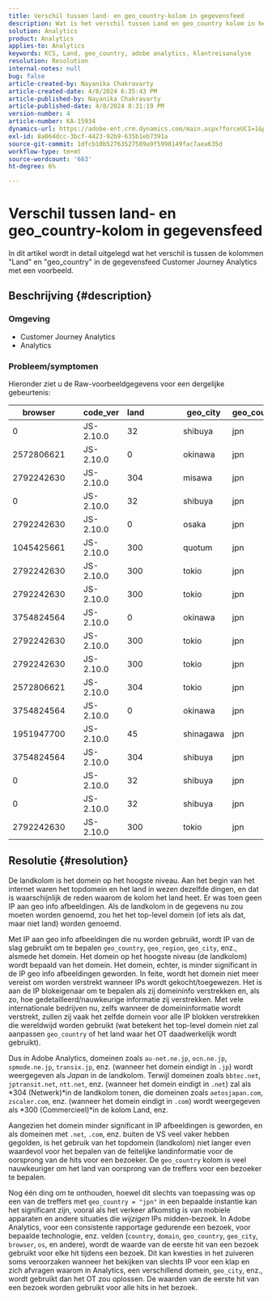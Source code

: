 ```yaml
---
title: Verschil tussen land- en geo_country-kolom in gegevensfeed
description: Wat is het verschil tussen Land en geo_country kolom in het Gegevensvoer?
solution: Analytics
product: Analytics
applies-to: Analytics
keywords: KCS, Land, geo_country, adobe analytics, klantreisanalyse
resolution: Resolution
internal-notes: null
bug: false
article-created-by: Nayanika Chakravarty
article-created-date: 4/8/2024 6:35:43 PM
article-published-by: Nayanika Chakravarty
article-published-date: 4/8/2024 8:31:19 PM
version-number: 4
article-number: KA-15934
dynamics-url: https://adobe-ent.crm.dynamics.com/main.aspx?forceUCI=1&pagetype=entityrecord&etn=knowledgearticle&id=7f066cc8-d6f5-ee11-a1fe-6045bd006295
exl-id: 8a064dcc-3bcf-4423-92b9-635b1eb7391a
source-git-commit: 1dfcb10b52763527589a9f5998149fac7aea635d
workflow-type: tm+mt
source-wordcount: '663'
ht-degree: 6%

---
```


# Verschil tussen land- en geo_country-kolom in gegevensfeed


In dit artikel wordt in detail uitgelegd wat het verschil is tussen de kolommen &quot;Land&quot; en &quot;geo_country&quot; in de gegevensfeed Customer Journey Analytics met een voorbeeld.

## Beschrijving {#description}


### <b>Omgeving</b>

- Customer Journey Analytics
- Analytics




### <b>Probleem/symptomen</b>

Hieronder ziet u de Raw-voorbeeldgegevens voor een dergelijke gebeurtenis:


| browser |   | code_ver | land |   |   |   | geo_city | geo_country |   |   |   |   |
| --- | --- | --- | --- | --- | --- | --- | --- | --- | --- | --- | --- | --- |
| 0 |   | JS-2.10.0 | 32 |   |   |   | shibuya | jpn |   |   |   |   |
| 2572806621 |   | JS-2.10.0 | 0 |   |   |   | okinawa | jpn |   |   |   |   |
| 2792242630 |   | JS-2.10.0 | 304 |   |   |   | misawa | jpn |   |   |   |   |
| 0 |   | JS-2.10.0 | 32 |   |   |   | shibuya | jpn |   |   |   |   |
| 2792242630 |   | JS-2.10.0 | 0 |   |   |   | osaka | jpn |   |   |   |   |
| 1045425661 |   | JS-2.10.0 | 300 |   |   |   | quotum | jpn |   |   |   |   |
| 2792242630 |   | JS-2.10.0 | 300 |   |   |   | tokio | jpn |   |   |   |   |
| 2792242630 |   | JS-2.10.0 | 300 |   |   |   | tokio | jpn |   |   |   |   |
| 3754824564 |   | JS-2.10.0 | 0 |   |   |   | okinawa | jpn |   |   |   |   |
| 2792242630 |   | JS-2.10.0 | 300 |   |   |   | tokio | jpn |   |   |   |   |
| 2792242630 |   | JS-2.10.0 | 300 |   |   |   | tokio | jpn |   |   |   |   |
| 2572806621 |   | JS-2.10.0 | 304 |   |   |   | tokio | jpn |   |   |   |   |
| 3754824564 |   | JS-2.10.0 | 0 |   |   |   | okinawa | jpn |   |   |   |   |
| 1951947700 |   | JS-2.10.0 | 45 |   |   |   | shinagawa | jpn |   |   |   |   |
| 3754824564 |   | JS-2.10.0 | 304 |   |   |   | shibuya | jpn |   |   |   |   |
| 0 |   | JS-2.10.0 | 32 |   |   |   | shibuya | jpn |   |   |   |   |
| 0 |   | JS-2.10.0 | 32 |   |   |   | shibuya | jpn |   |   |   |   |
| 2792242630 |   | JS-2.10.0 | 300 |   |   |   | tokio | jpn |   |   |   |   |





## Resolutie {#resolution}


De landkolom is het domein op het hoogste niveau. Aan het begin van het internet waren het topdomein en het land in wezen dezelfde dingen, en dat is waarschijnlijk de reden waarom de kolom het land heet. Er was toen geen IP aan geo info afbeeldingen. Als de landkolom in de gegevens nu zou moeten worden genoemd, zou het het top-level domein (of iets als dat, maar niet land) worden genoemd.

Met IP aan geo info afbeeldingen die nu worden gebruikt, wordt IP van de slag gebruikt om te bepalen `geo_country`, `geo_region`, `geo_city`, enz., alsmede het domein. Het domein op het hoogste niveau (de landkolom) wordt bepaald van het domein. Het domein, echter, is minder significant in de IP geo info afbeeldingen geworden.
In feite, wordt het domein niet meer vereist om worden verstrekt wanneer IPs wordt gekocht/toegewezen. Het is aan de IP blokeigenaar om te bepalen als zij domeininfo verstrekken en, als zo, hoe gedetailleerd/nauwkeurige informatie zij verstrekken. Met vele internationale bedrijven nu, zelfs wanneer de domeininformatie wordt verstrekt, zullen zij vaak het zelfde domein voor alle IP blokken verstrekken die wereldwijd worden gebruikt (wat betekent het top-level domein niet zal aanpassen `geo_country` of het land waar het OT daadwerkelijk wordt gebruikt).

Dus in Adobe Analytics, domeinen zoals `au-net.ne.jp`, `ocn.ne.jp`, `spmode.ne.jp`, `transix.jp`, enz. (wanneer het domein eindigt in `.jp`) wordt weergegeven als *Japan* in de landkolom. Terwijl domeinen zoals `bbtec.net`, `jptransit.net`, `ntt.net`, enz. (wanneer het domein eindigt in `.net`) zal als *304 (Netwerk)*in de landkolom tonen, die domeinen zoals `aetosjapan.com`, `zscaler.com`, enz. (wanneer het domein eindigt in `.com`) wordt weergegeven als *300 (Commercieel)*in de kolom Land, enz.

Aangezien het domein minder significant in IP afbeeldingen is geworden, en als domeinen met `.net`, `.com`, enz. buiten de VS veel vaker hebben gegolden, is het gebruik van het topdomein (landkolom) niet langer even waardevol voor het bepalen van de feitelijke landinformatie voor de oorsprong van de hits voor een bezoeker. De `geo_country` kolom is veel nauwkeuriger om het land van oorsprong van de treffers voor een bezoeker te bepalen.

Nog één ding om te onthouden, hoewel dit slechts van toepassing was op een van de treffers met `geo_country = "jpn"` in een bepaalde instantie kan het significant zijn, vooral als het verkeer afkomstig is van mobiele apparaten en andere situaties die *wijzigen* IPs midden-bezoek. In Adobe Analytics, voor een consistente rapportage gedurende een bezoek, voor bepaalde technologie, enz. velden (`country`, `domain`, `geo_country`, `geo_city`, `browser`, `os`, en andere), wordt de waarde van de eerste hit van een bezoek gebruikt voor elke hit tijdens een bezoek. Dit kan kwesties in het zuiveren soms veroorzaken wanneer het bekijken van slechts IP voor een klap en zich afvragen waarom in Analytics, een verschillend domein, `geo_city`, enz., wordt gebruikt dan het OT zou oplossen. De waarden van de eerste hit van een bezoek worden gebruikt voor alle hits in het bezoek.
